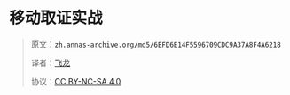 # 移动取证实战

> 原文：[`zh.annas-archive.org/md5/6EFD6E14F5596709CDC9A37A8F4A6218`](https://zh.annas-archive.org/md5/6EFD6E14F5596709CDC9A37A8F4A6218)
> 
> 译者：[飞龙](https://github.com/wizardforcel)
> 
> 协议：[CC BY-NC-SA 4.0](http://creativecommons.org/licenses/by-nc-sa/4.0/)